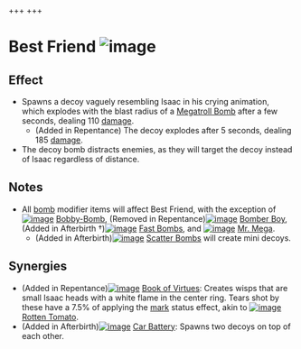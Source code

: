 +++
+++

 # Best Friend ![image](/image/Best_Friend.png) 

Effect
--------


* Spawns a decoy vaguely resembling Isaac in his crying animation, which explodes with the blast radius of a [Megatroll Bomb](/wiki/Bombs "Bombs") after a few seconds, dealing 110 [damage](/wiki/Damage "Damage").
	+ (Added in Repentance) The decoy explodes after 5 seconds, dealing 185 [damage](/wiki/Damage "Damage").
* The decoy bomb distracts enemies, as they will target the decoy instead of Isaac regardless of distance.


Notes
-------


* All [bomb](/wiki/Bombs "Bombs") modifier items will affect Best Friend, with the exception of [![image](/image/Bobby-Bomb.png)](/wiki/Bobby-Bomb "Bobby-Bomb") [Bobby-Bomb](/wiki/Bobby-Bomb "Bobby-Bomb"), (Removed in Repentance)[![image](/image/Bomber_Boy.png)](/wiki/Bomber_Boy "Bomber Boy") [Bomber Boy](/wiki/Bomber_Boy "Bomber Boy"), (Added in Afterbirth †)[![image](/image/Fast_Bombs.png)](/wiki/Fast_Bombs "Fast Bombs") [Fast Bombs](/wiki/Fast_Bombs "Fast Bombs"), and [![image](/image/Mr._Mega.png)](/wiki/Mr._Mega "Mr. Mega") [Mr. Mega](/wiki/Mr._Mega "Mr. Mega").
	+ (Added in Afterbirth)[![image](/image/Scatter_Bombs.png)](/wiki/Scatter_Bombs "Scatter Bombs") [Scatter Bombs](/wiki/Scatter_Bombs "Scatter Bombs") will create mini decoys.


Synergies
-----------


* (Added in Repentance)[![image](/image/Book_of_Virtues.png)](/wiki/Book_of_Virtues "Book of Virtues") [Book of Virtues](/wiki/Book_of_Virtues "Book of Virtues"): Creates wisps that are small Isaac heads with a white flame in the center ring. Tears shot by these have a 7.5% of applying the [mark](/wiki/Status_Effects "Status Effects") status effect, akin to [![image](/image/Rotten_Tomato.png)](/wiki/Rotten_Tomato "Rotten Tomato") [Rotten Tomato](/wiki/Rotten_Tomato "Rotten Tomato").
* (Added in Afterbirth)[![image](/image/Car_Battery.png)](/wiki/Car_Battery "Car Battery") [Car Battery](/wiki/Car_Battery "Car Battery"): Spawns two decoys on top of each other.


